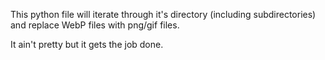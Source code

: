 This python file will iterate through it's directory (including subdirectories) and replace WebP files with png/gif files.

It ain't pretty but it gets the job done.
